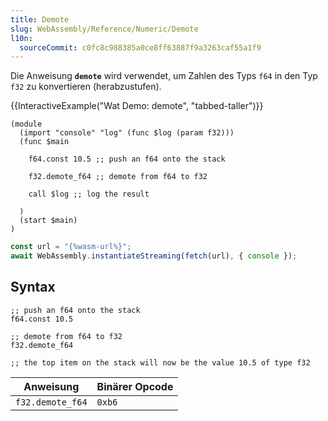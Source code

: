 ```yaml
---
title: Demote
slug: WebAssembly/Reference/Numeric/Demote
l10n:
  sourceCommit: c0fc8c988385a0ce8ff63887f9a3263caf55a1f9
---
```


Die Anweisung **`demote`** wird verwendet, um Zahlen des Typs `f64` in den Typ `f32` zu konvertieren (herabzustufen).

{{InteractiveExample("Wat Demo: demote", "tabbed-taller")}}

```wat interactive-example
(module
  (import "console" "log" (func $log (param f32)))
  (func $main

    f64.const 10.5 ;; push an f64 onto the stack

    f32.demote_f64 ;; demote from f64 to f32

    call $log ;; log the result

  )
  (start $main)
)
```

```js interactive-example
const url = "{%wasm-url%}";
await WebAssembly.instantiateStreaming(fetch(url), { console });
```

## Syntax

```wat
;; push an f64 onto the stack
f64.const 10.5

;; demote from f64 to f32
f32.demote_f64

;; the top item on the stack will now be the value 10.5 of type f32
```

| Anweisung        | Binärer Opcode |
| ---------------- | -------------- |
| `f32.demote_f64` | `0xb6`         |
